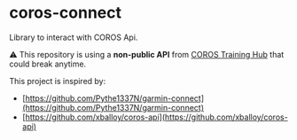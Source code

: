 # coros-connect

Library to interact with COROS Api.

⚠️ This repository is using a **non-public API** from [COROS Training Hub](https://t.coros.com/) that could break
anytime.

This project is inspired by:
- [https://github.com/Pythe1337N/garmin-connect](https://github.com/Pythe1337N/garmin-connect)
- [https://github.com/xballoy/coros-api](https://github.com/xballoy/coros-api)



